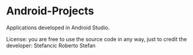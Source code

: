# Android-Projects
Applications developed in Android Studio.

License: you are free to use the source code in any way, just to credit the developer: Stefancic Roberto Stefan
